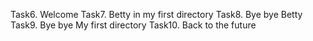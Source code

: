 Task6. Welcome
Task7. Betty in my first directory
Task8. Bye bye Betty
Task9. Bye bye My first directory
Task10. Back to the future
